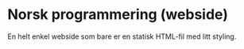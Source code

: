 # Norsk programmering (webside)

En helt enkel webside som bare er en statisk HTML-fil med litt styling.
